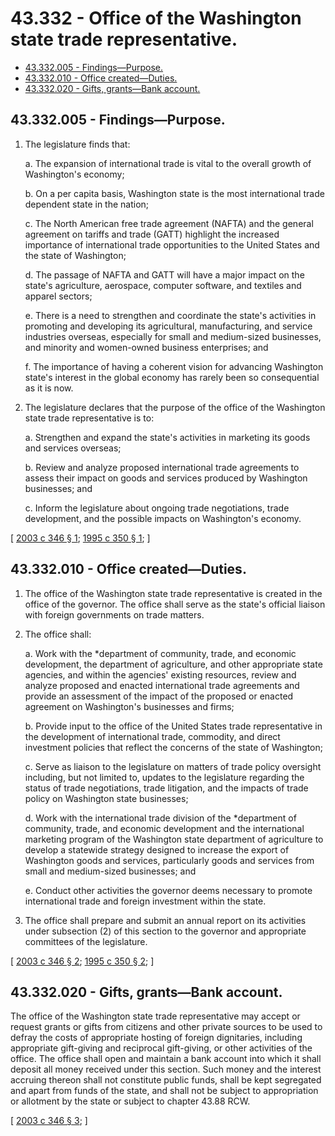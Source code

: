 # 43.332 - Office of the Washington state trade representative.
* [43.332.005 - Findings—Purpose.](#43332005---findingspurpose)
* [43.332.010 - Office created—Duties.](#43332010---office-createdduties)
* [43.332.020 - Gifts, grants—Bank account.](#43332020---gifts-grantsbank-account)
## 43.332.005 - Findings—Purpose.
1. The legislature finds that:

   a. The expansion of international trade is vital to the overall growth of Washington's economy;

   b. On a per capita basis, Washington state is the most international trade dependent state in the nation;

   c. The North American free trade agreement (NAFTA) and the general agreement on tariffs and trade (GATT) highlight the increased importance of international trade opportunities to the United States and the state of Washington;

   d. The passage of NAFTA and GATT will have a major impact on the state's agriculture, aerospace, computer software, and textiles and apparel sectors;

   e. There is a need to strengthen and coordinate the state's activities in promoting and developing its agricultural, manufacturing, and service industries overseas, especially for small and medium-sized businesses, and minority and women-owned business enterprises; and

   f. The importance of having a coherent vision for advancing Washington state's interest in the global economy has rarely been so consequential as it is now.

2. The legislature declares that the purpose of the office of the Washington state trade representative is to:

   a. Strengthen and expand the state's activities in marketing its goods and services overseas;

   b. Review and analyze proposed international trade agreements to assess their impact on goods and services produced by Washington businesses; and

   c. Inform the legislature about ongoing trade negotiations, trade development, and the possible impacts on Washington's economy.

\[ [2003 c 346 § 1](http://lawfilesext.leg.wa.gov/biennium/2003-04/Pdf/Bills/Session%20Laws/House/1173-S.SL.pdf?cite=2003%20c%20346%20§%201); [1995 c 350 § 1](http://lawfilesext.leg.wa.gov/biennium/1995-96/Pdf/Bills/Session%20Laws/House/1123-S.SL.pdf?cite=1995%20c%20350%20§%201); \]

## 43.332.010 - Office created—Duties.
1. The office of the Washington state trade representative is created in the office of the governor. The office shall serve as the state's official liaison with foreign governments on trade matters.

2. The office shall:

   a. Work with the *department of community, trade, and economic development, the department of agriculture, and other appropriate state agencies, and within the agencies' existing resources, review and analyze proposed and enacted international trade agreements and provide an assessment of the impact of the proposed or enacted agreement on Washington's businesses and firms;

   b. Provide input to the office of the United States trade representative in the development of international trade, commodity, and direct investment policies that reflect the concerns of the state of Washington;

   c. Serve as liaison to the legislature on matters of trade policy oversight including, but not limited to, updates to the legislature regarding the status of trade negotiations, trade litigation, and the impacts of trade policy on Washington state businesses;

   d. Work with the international trade division of the *department of community, trade, and economic development and the international marketing program of the Washington state department of agriculture to develop a statewide strategy designed to increase the export of Washington goods and services, particularly goods and services from small and medium-sized businesses; and

   e. Conduct other activities the governor deems necessary to promote international trade and foreign investment within the state.

3. The office shall prepare and submit an annual report on its activities under subsection (2) of this section to the governor and appropriate committees of the legislature.

\[ [2003 c 346 § 2](http://lawfilesext.leg.wa.gov/biennium/2003-04/Pdf/Bills/Session%20Laws/House/1173-S.SL.pdf?cite=2003%20c%20346%20§%202); [1995 c 350 § 2](http://lawfilesext.leg.wa.gov/biennium/1995-96/Pdf/Bills/Session%20Laws/House/1123-S.SL.pdf?cite=1995%20c%20350%20§%202); \]

## 43.332.020 - Gifts, grants—Bank account.
The office of the Washington state trade representative may accept or request grants or gifts from citizens and other private sources to be used to defray the costs of appropriate hosting of foreign dignitaries, including appropriate gift-giving and reciprocal gift-giving, or other activities of the office. The office shall open and maintain a bank account into which it shall deposit all money received under this section. Such money and the interest accruing thereon shall not constitute public funds, shall be kept segregated and apart from funds of the state, and shall not be subject to appropriation or allotment by the state or subject to chapter 43.88 RCW.

\[ [2003 c 346 § 3](http://lawfilesext.leg.wa.gov/biennium/2003-04/Pdf/Bills/Session%20Laws/House/1173-S.SL.pdf?cite=2003%20c%20346%20§%203); \]

